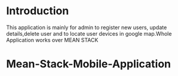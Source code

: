 # Introduction

This application is mainly for admin to register new users, update details,delete user and to locate user devices in google map.Whole Application works over MEAN STACK
# Mean-Stack-Mobile-Application

